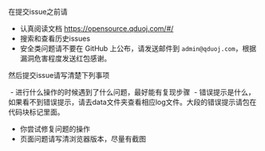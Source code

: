 在提交issue之前请

  - 认真阅读文档 https://opensource.qduoj.com/#/
  - 搜索和查看历史issues
  - 安全类问题请不要在 GitHub 上公布，请发送邮件到 `admin@qduoj.com`，根据漏洞危害程度发送红包感谢。
 
然后提交issue请写清楚下列事项
 
  - 进行什么操作的时候遇到了什么问题，最好能有复现步骤
  - 错误提示是什么，如果看不到错误提示，请去data文件夹查看相应log文件。大段的错误提示请包在代码块标记里面。
  - 你尝试修复问题的操作
  - 页面问题请写清浏览器版本，尽量有截图
